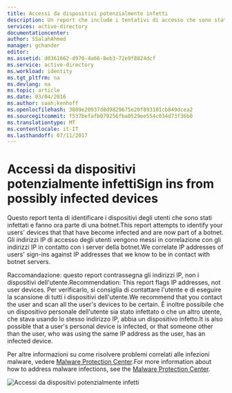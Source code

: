 ```yaml
---
title: Accessi da dispositivi potenzialmente infetti
description: Un report che include i tentativi di accesso che sono stati effettuati da dispositivi in cui potrebbe essere in esecuzione un software dannoso (malware).
services: active-directory
documentationcenter: 
author: SSalahAhmed
manager: gchander
editor: 
ms.assetid: d0361662-d970-4a66-8eb3-72e9f8824dcf
ms.service: active-directory
ms.workload: identity
ms.tgt_pltfrm: na
ms.devlang: na
ms.topic: article
ms.date: 03/04/2016
ms.author: saah;kenhoff
ms.openlocfilehash: 3809e20937d8d9829675e20f893101cb849dcea2
ms.sourcegitcommit: f537befafb079256fba0529ee554c034d73f36b0
ms.translationtype: MT
ms.contentlocale: it-IT
ms.lasthandoff: 07/11/2017
---
```

# <a name="sign-ins-from-possibly-infected-devices"></a><span data-ttu-id="80474-103">Accessi da dispositivi potenzialmente infetti</span><span class="sxs-lookup"><span data-stu-id="80474-103">Sign ins from possibly infected devices</span></span>
<span data-ttu-id="80474-104">Questo report tenta di identificare i dispositivi degli utenti che sono stati infettati e fanno ora parte di una botnet.</span><span class="sxs-lookup"><span data-stu-id="80474-104">This report attempts to identify your users' devices that that have become infected and are now part of a botnet.</span></span> <span data-ttu-id="80474-105">Gli indirizzi IP di accesso degli utenti vengono messi in correlazione con gli indirizzi IP in contatto con i server della botnet.</span><span class="sxs-lookup"><span data-stu-id="80474-105">We correlate IP addresses of users' sign-ins against IP addresses that we know to be in contact with botnet servers.</span></span>

<span data-ttu-id="80474-106">Raccomandazione: questo report contrassegna gli indirizzi IP, non i dispositivi dell'utente.</span><span class="sxs-lookup"><span data-stu-id="80474-106">Recommendation: This report flags IP addresses, not user devices.</span></span> <span data-ttu-id="80474-107">Per verificarlo, si consiglia di contattare l'utente e di eseguire la scansione di tutti i dispositivi dell'utente.</span><span class="sxs-lookup"><span data-stu-id="80474-107">We recommend that you contact the user and scan all the user's devices to be certain.</span></span> <span data-ttu-id="80474-108">È inoltre possibile che un dispositivo personale dell'utente sia stato infettato o che un altro utente, che stava usando lo stesso indirizzo IP, abbia un dispositivo infetto.</span><span class="sxs-lookup"><span data-stu-id="80474-108">It is also possible that a user's personal device is infected, or that someone other than the user, who was using the same IP address as the user, has an infected device.</span></span>

<span data-ttu-id="80474-109">Per altre informazioni su come risolvere problemi correlati alle infezioni malware, vedere [Malware Protection Center](http://go.microsoft.com/fwlink/?linkid=335773).</span><span class="sxs-lookup"><span data-stu-id="80474-109">For more information about how to address malware infections, see the [Malware Protection Center](http://go.microsoft.com/fwlink/?linkid=335773).</span></span>

![Accessi da dispositivi potenzialmente infetti](./media/active-directory-reporting-sign-ins-from-possibly-infected-devices/signInsFromPossiblyInfectedDevices.PNG)

